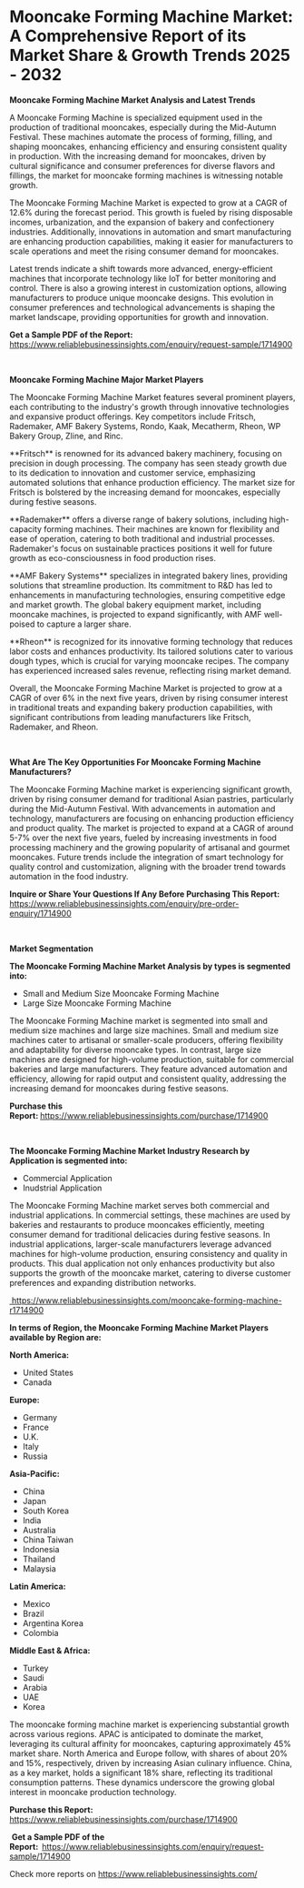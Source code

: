 <p><h1>Mooncake Forming Machine Market: A Comprehensive Report of its Market Share & Growth Trends 2025 - 2032</h1></p><p><strong>Mooncake Forming Machine Market Analysis and Latest Trends</strong></p>
<p><p>A Mooncake Forming Machine is specialized equipment used in the production of traditional mooncakes, especially during the Mid-Autumn Festival. These machines automate the process of forming, filling, and shaping mooncakes, enhancing efficiency and ensuring consistent quality in production. With the increasing demand for mooncakes, driven by cultural significance and consumer preferences for diverse flavors and fillings, the market for mooncake forming machines is witnessing notable growth.</p><p>The Mooncake Forming Machine Market is expected to grow at a CAGR of 12.6% during the forecast period. This growth is fueled by rising disposable incomes, urbanization, and the expansion of bakery and confectionery industries. Additionally, innovations in automation and smart manufacturing are enhancing production capabilities, making it easier for manufacturers to scale operations and meet the rising consumer demand for mooncakes.</p><p>Latest trends indicate a shift towards more advanced, energy-efficient machines that incorporate technology like IoT for better monitoring and control. There is also a growing interest in customization options, allowing manufacturers to produce unique mooncake designs. This evolution in consumer preferences and technological advancements is shaping the market landscape, providing opportunities for growth and innovation.</p></p>
<p><strong>Get a Sample PDF of the Report:&nbsp;</strong> <a href="https://www.reliablebusinessinsights.com/enquiry/request-sample/1714900?utm_campaign=2121&utm_medium=2&utm_source=Github&utm_content=ia&utm_term=17022025&utm_id=mooncake-forming-machine">https://www.reliablebusinessinsights.com/enquiry/request-sample/1714900</a></p>
<p>&nbsp;</p>
<p><strong>Mooncake Forming Machine Major Market Players</strong></p>
<p><p>The Mooncake Forming Machine Market features several prominent players, each contributing to the industry's growth through innovative technologies and expansive product offerings. Key competitors include Fritsch, Rademaker, AMF Bakery Systems, Rondo, Kaak, Mecatherm, Rheon, WP Bakery Group, Zline, and Rinc.</p><p>**Fritsch** is renowned for its advanced bakery machinery, focusing on precision in dough processing. The company has seen steady growth due to its dedication to innovation and customer service, emphasizing automated solutions that enhance production efficiency. The market size for Fritsch is bolstered by the increasing demand for mooncakes, especially during festive seasons.</p><p>**Rademaker** offers a diverse range of bakery solutions, including high-capacity forming machines. Their machines are known for flexibility and ease of operation, catering to both traditional and industrial processes. Rademaker's focus on sustainable practices positions it well for future growth as eco-consciousness in food production rises.</p><p>**AMF Bakery Systems** specializes in integrated bakery lines, providing solutions that streamline production. Its commitment to R&D has led to enhancements in manufacturing technologies, ensuring competitive edge and market growth. The global bakery equipment market, including mooncake machines, is projected to expand significantly, with AMF well-poised to capture a larger share.</p><p>**Rheon** is recognized for its innovative forming technology that reduces labor costs and enhances productivity. Its tailored solutions cater to various dough types, which is crucial for varying mooncake recipes. The company has experienced increased sales revenue, reflecting rising market demand.</p><p>Overall, the Mooncake Forming Machine Market is projected to grow at a CAGR of over 6% in the next five years, driven by rising consumer interest in traditional treats and expanding bakery production capabilities, with significant contributions from leading manufacturers like Fritsch, Rademaker, and Rheon.</p></p>
<p>&nbsp;</p>
<p><strong>What Are The Key Opportunities For Mooncake Forming Machine Manufacturers?</strong></p>
<p><p>The Mooncake Forming Machine market is experiencing significant growth, driven by rising consumer demand for traditional Asian pastries, particularly during the Mid-Autumn Festival. With advancements in automation and technology, manufacturers are focusing on enhancing production efficiency and product quality. The market is projected to expand at a CAGR of around 5-7% over the next five years, fueled by increasing investments in food processing machinery and the growing popularity of artisanal and gourmet mooncakes. Future trends include the integration of smart technology for quality control and customization, aligning with the broader trend towards automation in the food industry.</p></p>
<p><strong>Inquire or Share Your Questions If Any Before Purchasing This Report:</strong> <a href="https://www.reliablebusinessinsights.com/enquiry/pre-order-enquiry/1714900?utm_campaign=2121&utm_medium=2&utm_source=Github&utm_content=ia&utm_term=17022025&utm_id=mooncake-forming-machine">https://www.reliablebusinessinsights.com/enquiry/pre-order-enquiry/1714900</a></p>
<p>&nbsp;</p>
<p><strong>Market Segmentation</strong></p>
<p><strong>The Mooncake Forming Machine Market Analysis by types is segmented into:</strong></p>
<p><ul><li>Small and Medium Size Mooncake Forming Machine</li><li>Large Size Mooncake Forming Machine</li></ul></p>
<p><p>The Mooncake Forming Machine market is segmented into small and medium size machines and large size machines. Small and medium size machines cater to artisanal or smaller-scale producers, offering flexibility and adaptability for diverse mooncake types. In contrast, large size machines are designed for high-volume production, suitable for commercial bakeries and large manufacturers. They feature advanced automation and efficiency, allowing for rapid output and consistent quality, addressing the increasing demand for mooncakes during festive seasons.</p></p>
<p><strong>Purchase this Report:&nbsp;</strong><a href="https://www.reliablebusinessinsights.com/purchase/1714900?utm_campaign=2121&utm_medium=2&utm_source=Github&utm_content=ia&utm_term=17022025&utm_id=mooncake-forming-machine">https://www.reliablebusinessinsights.com/purchase/1714900</a></p>
<p>&nbsp;</p>
<p><strong>The Mooncake Forming Machine Market Industry Research by Application is segmented into:</strong></p>
<p><ul><li>Commercial Application</li><li>Inudstrial Application</li></ul></p>
<p><p>The Mooncake Forming Machine market serves both commercial and industrial applications. In commercial settings, these machines are used by bakeries and restaurants to produce mooncakes efficiently, meeting consumer demand for traditional delicacies during festive seasons. In industrial applications, larger-scale manufacturers leverage advanced machines for high-volume production, ensuring consistency and quality in products. This dual application not only enhances productivity but also supports the growth of the mooncake market, catering to diverse customer preferences and expanding distribution networks.</p></p>
<p><a href="https://www.reliablebusinessinsights.com/mooncake-forming-machine-r1714900?utm_campaign=2121&utm_medium=2&utm_source=Github&utm_content=ia&utm_term=17022025&utm_id=mooncake-forming-machine">&nbsp;https://www.reliablebusinessinsights.com/mooncake-forming-machine-r1714900</a></p>
<p><strong>In terms of Region, the Mooncake Forming Machine Market Players available by Region are:</strong></p>
<p>
    <p> <strong> North America: </strong>
        <ul>
            <li>United States</li>
            <li>Canada</li>
        </ul>
        </p> 
    <p> <strong> Europe: </strong>
        <ul>
            <li>Germany</li>
            <li>France</li>
            <li>U.K.</li>
            <li>Italy</li>
            <li>Russia</li>
        </ul>
        </p> 
    <p> <strong> Asia-Pacific: </strong>
        <ul>
            <li>China</li>
            <li>Japan</li>
            <li>South Korea</li>
            <li>India</li>
            <li>Australia</li>
            <li>China Taiwan</li>
            <li>Indonesia</li>
            <li>Thailand</li>
            <li>Malaysia</li>
        </ul>
        </p> 
    <p> <strong> Latin America: </strong>
        <ul>
            <li>Mexico</li>
            <li>Brazil</li>
            <li>Argentina Korea</li>
            <li>Colombia</li>
        </ul>
        </p> 
    <p> <strong> Middle East & Africa: </strong>
        <ul>
            <li>Turkey</li>
            <li>Saudi</li>
            <li>Arabia</li>
            <li>UAE</li>
            <li>Korea</li>
        </ul>
    </p>
    </p>
<p><p>The mooncake forming machine market is experiencing substantial growth across various regions. APAC is anticipated to dominate the market, leveraging its cultural affinity for mooncakes, capturing approximately 45% market share. North America and Europe follow, with shares of about 20% and 15%, respectively, driven by increasing Asian culinary influence. China, as a key market, holds a significant 18% share, reflecting its traditional consumption patterns. These dynamics underscore the growing global interest in mooncake production technology.</p></p>
<p><strong>Purchase this Report: </strong><a href="https://www.reliablebusinessinsights.com/purchase/1714900?utm_campaign=2121&utm_medium=2&utm_source=Github&utm_content=ia&utm_term=17022025&utm_id=mooncake-forming-machine">https://www.reliablebusinessinsights.com/purchase/1714900</a></p>
<p>&nbsp;<strong>Get a Sample PDF of the Report:&nbsp;&nbsp;</strong><a href="https://www.reliablebusinessinsights.com/enquiry/request-sample/1714900?utm_campaign=2121&utm_medium=2&utm_source=Github&utm_content=ia&utm_term=17022025&utm_id=mooncake-forming-machine">https://www.reliablebusinessinsights.com/enquiry/request-sample/1714900</a></p>
<p><strong></strong></p>
<p>Check more reports on <a href="https://www.reliablebusinessinsights.com/?utm_campaign=2121&utm_medium=2&utm_source=Github&utm_content=ia&utm_term=17022025&utm_id=mooncake-forming-machine">https://www.reliablebusinessinsights.com/</a></p>